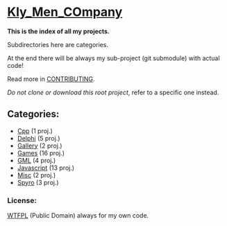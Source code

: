 ﻿# [Kly_Men_COmpany](https://github.com/aleksusklim/Kly_Men_COmpany "Kly_Men_COmpany")

**This is the index of all my projects.**

Subdirectories here are categories.

At the end there will be always my sub-project (git submodule) with actual code!

Read more in [CONTRIBUTING](./CONTRIBUTING.md "CONTRIBUTING.md").

_Do not clone or download this root project_, refer to a specific one instead.

## Categories:

- [Cpp](./Cpp/ "Kly_Men_COmpany/Cpp/") (1 proj.)
- [Delphi](./Delphi/ "Kly_Men_COmpany/Delphi/") (5 proj.)
- [Gallery](./Gallery/ "Kly_Men_COmpany/Gallery/") (2 proj.)
- [Games](./Games/ "Kly_Men_COmpany/Games/") (16 proj.)
- [GML](./GML/ "Kly_Men_COmpany/GML/") (4 proj.)
- [Javascript](./Javascript/ "Kly_Men_COmpany/Javascript/") (13 proj.)
- [Misc](./Misc/ "Kly_Men_COmpany/Misc/") (2 proj.)
- [Spyro](./Spyro/ "Kly_Men_COmpany/Spyro/") (3 proj.)

### License:

[WTFPL](https://en.wikipedia.org/wiki/WTFPL "Wikipedia: WTFPL") (Public Domain) always for my own code.
